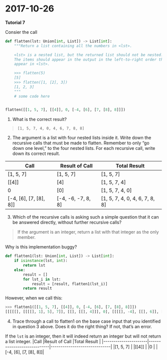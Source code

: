# 2017-10-26
**Tutorial 7**

Consier the call 

```python
def flatten(lst: Union[int, List]) -> List[int]:
    """Return a list containing all the numbers in <lst>.

    <lst> is a nested list, but the returned list should not be nested.
    The items should appear in the output in the left-to-right order they
    appear in <lst>.

    >>> flatten(5)
    [5]
    >>> flatten([1, [2], 3])
    [1, 2, 3]
    """
    # some code here
    

flatten([[1, 5, 7], [[4]], 0, [-4, [6], [7, [8], 8]]])
```

1. What is the correct result?
> `[1, 5, 7, 4, 0, 4, 6, 7, 8, 8]`
2. The argument is a list with four nested lists inside it. Write down the recursive calls that must be made to flatten. Remember to only “go down one level,” to the four nested lists. For each recursive call, write down its correct result.

|Call                  |Result of Call              |Total Result                  |
|----------------------|----------------------------|------------------------------|
|[1, 5, 7]             |[1, 5, 7]                   |[1, 5, 7]                     |
|[[4]]                 |[4]                         |[1, 5, 7, 4]                  |
|0                     |[0]                         |[1, 5, 7, 4, 0]               |
|[-4, [6], [7, [8], 8]]|[-4, -6, -7, 8, 8]          |[1, 5, 7, 4, 0, 4, 6, 7, 8, 8]|

3. Which of the recursive calls is asking such a simple question that it can be answered directly, without further recursive calls?

> If the argument is an integer, return a list with that integer as the only member. 

Why is this implementation buggy?

```python
def flatten1(lst: Union[int, List]) -> List[int]:
    if isinstance(lst, int):
        return lst
    else:
        result = []
        for lst_i in lst:
            result = [result, flatten1(lst_i)]
        return result
```

However, when we call this:

```python
>>> flatten1([[1, 5, 7], [[4]], 0, [-4, [6], [7, [8], 8]]])
[[[[[], [[[[], 1], 5], 7]], [[], [[], 4]]], 0], [[[[], -4], [[], 6]], [[[[], 7], [[], 8]], 8]]]
```

4. Trace through a call to flatten1 on the base case input that you identified in question 3 above. Does it do the right thing? If not, that’s an error.

If the `lst` is an integer, then it will indeed return an integer but will not return a list integer.
|Call                  |Result of Call              |Total Result                  |
|----------------------|----------------------------|------------------------------|
|[1, 5, 7]             |
|[[4]]                 |
|0                     |
|[-4, [6], [7, [8], 8]]|


